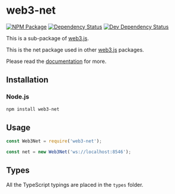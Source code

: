 # web3-net

[![NPM Package][npm-image]][npm-url] [![Dependency Status][deps-image]][deps-url] [![Dev Dependency Status][deps-dev-image]][deps-dev-url]

This is a sub-package of [web3.js][repo].

This is the net package used in other [web3.js][repo] packages.

Please read the [documentation][docs] for more.

## Installation

### Node.js

```bash
npm install web3-net
```

## Usage

```js
const Web3Net = require('web3-net');

const net = new Web3Net('ws://localhost:8546');
```

## Types

All the TypeScript typings are placed in the `types` folder.

[docs]: http://web3js.readthedocs.io/en/1.0/
[repo]: https://github.com/XinFinOrg/XDC3
[npm-image]: https://img.shields.io/npm/v/web3-net.svg
[npm-url]: https://npmjs.org/package/web3-net
[deps-image]: https://david-dm.org/XinFinOrg/XDC3/1.x/status.svg?path=packages/web3-net
[deps-url]: https://david-dm.org/XinFinOrg/XDC3/1.x?path=packages/web3-net
[deps-dev-image]: https://david-dm.org/XinFinOrg/XDC3/1.x/dev-status.svg?path=packages/web3-net
[deps-dev-url]: https://david-dm.org/XinFinOrg/XDC3/1.x?type=dev&path=packages/web3-net
